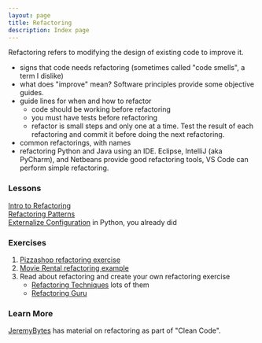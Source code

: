 ```yaml
---
layout: page
title: Refactoring
description: Index page
---
```


Refactoring refers to modifying the design of existing code to improve it.

* signs that code needs refactoring (sometimes called "code smells", a term I dislike)
* what does "improve" mean?  Software principles provide some objective guides.
* guide lines for when and how to refactor
   - code should be working before refactoring
   - you must have tests before refactoring
   - refactor is small steps and only one at a time. Test the result of each refactoring and commit it before doing the next refactoring.
* common refactorings, with names
* refactoring Python and Java using an IDE. Eclipse, IntelliJ (aka PyCharm), and Netbeans provide good refactoring tools, VS Code can perform simple refactoring.

### Lessons

[Intro to Refactoring](refactoring/Refactoring.pdf)    
[Refactoring Patterns](refactoring/Refactoring-Patterns.pdf)        
[Externalize Configuration](web/external-configuration) in Python, you already did    

### Exercises

1. [Pizzashop refactoring exercise](https://github.com/ISP19/pizzashop)     
2. [Movie Rental refactoring example](https://github.com/jbrucker/movierental)    
3. Read about refactoring and create your own refactoring exercise 
   - [Refactoring Techniques](https://refactoring.guru/refactoring/techniques) lots of them
   - [Refactoring Guru](https://refactoring.guru/refactoring)

### Learn More

[JeremyBytes](http://www.jeremybytes.com/Demos.aspx) has material on refactoring as part of "Clean Code".
